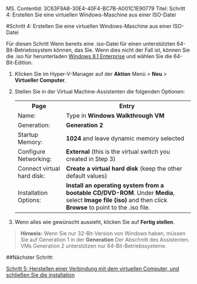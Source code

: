 MS. ContentId: 3C63F9A8-30E4-40F4-BC7B-A001C1E90779
Titel: Schritt 4: Erstellen Sie eine virtuellen Windows-Maschine aus einer ISO-Datei

#Schritt 4: Erstellen Sie eine virtuellen Windows-Maschine aus einer ISO-Datei

Für diesen Schritt Wenn bereits eine .iso-Datei für einen unterstützten 64-Bit-Betriebssystem können, das Sie.
Wenn dies nicht der Fall ist, können Sie die .iso für herunterladen [Windows 8.1 Enterprise](http://www.microsoft.com/en-us/evalcenter/evaluate-windows-8-1-enterprise) und wählen Sie die 64-Bit-Edition.

1.  Klicken Sie im Hyper-V-Manager auf der **Aktion** Menü > **Neu** > **Virtueller Computer**.
2.  Stellen Sie in der Virtual Machine-Assistenten die folgenden Optionen:
    
    <table>
      <tr>
        <th caps_internal_Id="b32cba15-e0ca-4edf-9f3c-acc882ff8344">Page</th>
        <th caps_internal_Id="19410809-def1-4df4-9524-4a5f79f12ef2">Entry</th>
      </tr>
      <tr>
        <td caps_internal_Id="43cbc3a2-80b7-439f-8220-1b23a7c15910">Name:</td>
        <td>Type in <b caps_internal_Id="523822ab-2bd6-4599-9e14-36d0251f7a26">Windows Walkthrough VM</b></td>
      </tr>
      <tr>
        <td caps_internal_Id="a47fbf80-9877-49f6-904f-40f1c15703e5">Generation:</td>
        <td>
          <b caps_internal_Id="2e2117bb-37c7-47a9-b996-3ec57bbe4223">Generation 2</b>
        </td>
      </tr>
      <tr>
        <td caps_internal_Id="92f42acc-fa5e-41a3-aa96-d2a0d3ef2359">Startup Memory:</td>
        <td>
          <b caps_internal_Id="f7bc1548-427a-4b19-b61f-1915c21fad89">1024</b> and leave dynamic memory selected</td>
      </tr>
      <tr>
        <td caps_internal_Id="42a32f67-bc64-44b7-8a71-638e5816bf45">Configure Networking:</td>
        <td>
          <b caps_internal_Id="fc76cab1-090f-4bb4-844b-23533b874cfe">External</b> (this is the virtual switch you created in Step 3)</td>
      </tr>
      <tr>
        <td caps_internal_Id="55ad9abc-3317-4569-8d6e-c62a687fb5f7">Connect virtual hard disk:</td>
        <td>
          <b caps_internal_Id="5475798c-6a3e-4c19-b331-55c6480ea45f">Create a virtual hard disk</b> (keep the other default values) </td>
      </tr>
      <tr>
        <td caps_internal_Id="bf7e5cb2-0c83-426b-8ac2-49b8fc6db155">Installation Options:</td>
        <td>
          <b caps_internal_Id="52b190d3-efcf-4a91-ace3-69b86f7df7c2">Install an operating system from a bootable CD/DVD-ROM</b>. Under <b caps_internal_Id="3f569bd8-5fb2-48b6-8722-dfe1cd64d91c">Media</b>, select <b caps_internal_Id="dcc18df8-66cb-40bc-aae9-d29a576cef28">Image file (iso)</b> and then click <b caps_internal_Id="9924023d-10ac-45c5-b06c-ebc14aced20e">Browse</b> to point to the .iso file.</td>
      </tr>
    </table>
3.  Wenn alles wie gewünscht aussieht, klicken Sie auf **Fertig stellen**.

> **Hinweis:** Wenn Sie nur 32-Bit-Version von Windows haben, müssen Sie auf Generation 1 in der **Generation** Der Abschnitt des Assistenten.
> VMs Generation 2 unterstützen nur 64-Bit-Betriebssysteme.
> 

##Nächster Schritt:

[Schritt 5: Herstellen einer Verbindung mit dem virtuellen Computer, und schließen Sie die installation](walkthrough_vmconnect.md)


